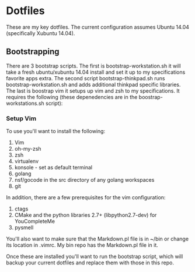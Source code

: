 # Dotfiles

These are my key dotfiles. The current configuration assumes Ubuntu 14.04
(specifically Xubuntu 14.04). 

## Bootstrapping

There are 3 bootstrap scripts. The first is bootstrap-workstation.sh it will
take a fresh ubuntu/xubuntu 14.04 install and set it up to my specifications
favorite apps extra.  The second script bootstrap-thinkpad.sh runs
bootstrap-workstation.sh and adds additional thinkpad specific libraries.  The
last is boostrap vim it setups up vim and zsh to my specifications.  It
requires the following (these depenedencies are in the boostrap-workstations.sh
script):

### Setup Vim

To use you'll want to install the following:

1. Vim
1. oh-my-zsh
1. zsh
1. virtualenv
1. konsole - set as default terminal
1. golang
1. nsf/gocode in the src directory of any golang workspaces
1. git

In addition, there are a few prerequisites for the vim
configuration:

1. ctags
1. CMake and the python libraries 2.7+ (libpython2.7-dev) for YouCompleteMe
1. pysmell

You'll also want to make sure that the Markdown.pl file is in ~/bin or change
its location in .vimrc.  My bin repo has the Markdown.pl file in it.

Once these are installed you'll want to run the bootstrap script, which will
backup your current dotfiles and replace them with those in this repo.

